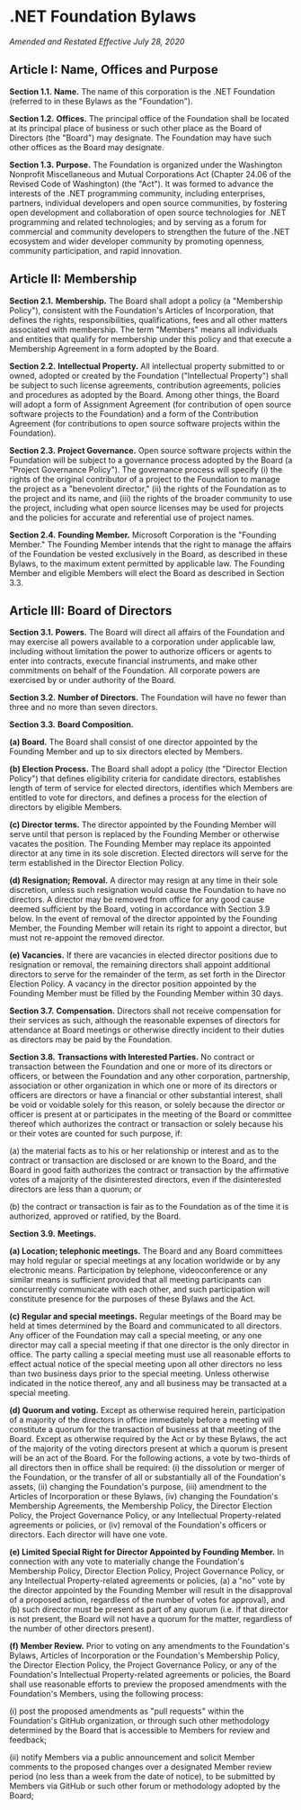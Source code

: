 # .NET Foundation Bylaws

_Amended and Restated Effective July 28, 2020_

## Article I: Name, Offices and Purpose

**Section 1.1.** **Name.** The name of this corporation is the .NET Foundation (referred to in these Bylaws as the "Foundation").

**Section 1.2.** **Offices.** The principal office of the Foundation shall be located at its principal place of business or such other place as the Board of Directors (the "Board") may designate. The Foundation may have such other offices as the Board may designate.

**Section 1.3.** **Purpose.** The Foundation is organized under the Washington Nonprofit Miscellaneous and Mutual Corporations Act (Chapter 24.06 of the Revised Code of Washington) (the "Act"). It was formed to advance the interests of the .NET programming community, including enterprises, partners, individual developers and open source communities, by fostering open development and collaboration of open source technologies for .NET programming and related technologies; and by serving as a forum for commercial and community developers to strengthen the future of the .NET ecosystem and wider developer community by promoting openness, community participation, and rapid innovation.

## Article II: Membership

**Section 2.1.** **Membership.** The Board shall adopt a policy (a "Membership Policy"), consistent with the Foundation's Articles of Incorporation, that defines the rights, responsibilities, qualifications, fees and all other matters associated with membership. The term "Members" means all individuals and entities that qualify for membership under this policy and that execute a Membership Agreement in a form adopted by the Board.

**Section 2.2.** **Intellectual Property.** All intellectual property submitted to or owned, adopted or created by the Foundation ("Intellectual Property") shall be subject to such license agreements, contribution agreements, policies and procedures as adopted by the Board. Among other things, the Board will adopt a form of Assignment Agreement (for contribution of open source software projects to the Foundation) and a form of the Contribution Agreement (for contributions to open source software projects within the Foundation).

**Section 2.3.** **Project Governance.** Open source software projects within the Foundation will be subject to a governance process adopted by the Board (a "Project Governance Policy"). The governance process will specify (i) the rights of the original contributor of a project to the Foundation to manage the project as a "benevolent director," (ii) the rights of the Foundation as to the project and its name, and (iii) the rights of the broader community to use the project, including what open source licenses may be used for projects and the policies for accurate and referential use of project names.

**Section 2.4.** **Founding Member.** Microsoft Corporation is the "Founding Member." The Founding Member intends that the right to manage the affairs of the Foundation be vested exclusively in the Board, as described in these Bylaws, to the maximum extent permitted by applicable law. The Founding Member and eligible Members will elect the Board as described in Section 3.3.

## Article III: Board of Directors

**Section 3.1.** **Powers.** The Board will direct all affairs of the Foundation and may exercise all powers available to a corporation under applicable law, including without limitation the power to authorize officers or agents to enter into contracts, execute financial instruments, and make other commitments on behalf of the Foundation. All corporate powers are exercised by or under authority of the Board.

**Section 3.2.** **Number of Directors.** The Foundation will have no fewer than three and no more than seven directors.

**Section 3.3.** **Board Composition.**

**(a) Board.** The Board shall consist of one director appointed by the Founding Member and up to six directors elected by Members.

**(b) Election Process.** The Board shall adopt a policy (the "Director Election Policy") that defines eligibility criteria for candidate directors, establishes length of term of service for elected directors, identifies which Members are entitled to vote for directors, and defines a process for the election of directors by eligible Members.

**(c) Director terms.** The director appointed by the Founding Member will serve until that person is replaced by the Founding Member or otherwise vacates the position. The Founding Member may replace its appointed director at any time in its sole discretion. Elected directors will serve for the term established in the Director Election Policy.

**(d) Resignation; Removal.** A director may resign at any time in their sole discretion, unless such resignation would cause the Foundation to have no directors. A director may be removed from office for any good cause deemed sufficient by the Board, voting in accordance with Section 3.9 below. In the event of removal of the director appointed by the Founding Member, the Founding Member will retain its right to appoint a director, but must not re-appoint the removed director.

**(e) Vacancies.** If there are vacancies in elected director positions due to resignation or removal, the remaining directors shall appoint additional directors to serve for the remainder of the term, as set forth in the Director Election Policy. A vacancy in the director position appointed by the Founding Member must be filled by the Founding Member within 30 days.

**Section 3.7.** **Compensation.** Directors shall not receive compensation for their services as such, although the reasonable expenses of directors for attendance at Board meetings or otherwise directly incident to their duties as directors may be paid by the Foundation.

**Section 3.8.** **Transactions with Interested Parties.** No contract or transaction between the Foundation and one or more of its directors or officers, or between the Foundation and any other corporation, partnership, association or other organization in which one or more of its directors or officers are directors or have a financial or other substantial interest, shall be void or voidable solely for this reason, or solely because the director or officer is present at or participates in the meeting of the Board or committee thereof which authorizes the contract or transaction or solely because his or their votes are counted for such purpose, if:

(a) the material facts as to his or her relationship or interest and as to the contract or transaction are disclosed or are known to the Board, and the Board in good faith authorizes the contract or transaction by the affirmative votes of a majority of the disinterested directors, even if the disinterested directors are less than a quorum; or

(b) the contract or transaction is fair as to the Foundation as of the time it is authorized, approved or ratified, by the Board.

**Section 3.9.** **Meetings.**

**(a) Location; telephonic meetings.** The Board and any Board committees may hold regular or special meetings at any location worldwide or by any electronic means. Participation by telephone, videoconference or any similar means is sufficient provided that all meeting participants can concurrently communicate with each other, and such participation will constitute presence for the purposes of these Bylaws and the Act.

**(c) Regular and special meetings.** Regular meetings of the Board may be held at times determined by the Board and communicated to all directors. Any officer of the Foundation may call a special meeting, or any one director may call a special meeting if that one director is the only director in office. The party calling a special meeting must use all reasonable efforts to effect actual notice of the special meeting upon all other directors no less than two business days prior to the special meeting. Unless otherwise indicated in the notice thereof, any and all business may be transacted at a special meeting.

**(d) Quorum and voting.** Except as otherwise required herein, participation of a majority of the directors in office immediately before a meeting will constitute a quorum for the transaction of business at that meeting of the Board. Except as otherwise required by the Act or by these Bylaws, the act of the majority of the voting directors present at which a quorum is present will be an act of the Board. For the following actions, a vote by two-thirds of all directors then in office shall be required: (i) the dissolution or merger of the Foundation, or the transfer of all or substantially all of the Foundation's assets, (ii) changing the Foundation's purpose, (iii) amendment to the Articles of Incorporation or these Bylaws, (iv) changing the Foundation's Membership Agreements, the Membership Policy, the Director Election Policy, the Project Governance Policy, or any Intellectual Property-related agreements or policies, or (iv) removal of the Foundation's officers or directors. Each director will have one vote.

**(e) Limited Special Right for Director Appointed by Founding Member.** In connection with any vote to materially change the Foundation's Membership Policy, Director Election Policy, Project Governance Policy, or any Intellectual Property-related agreements or policies, (a) a "no" vote by the director appointed by the Founding Member will result in the disapproval of a proposed action, regardless of the number of votes for approval), and (b) such director must be present as part of any quorum (i.e. if that director is not present, the Board will not have a quorum for the matter, regardless of the number of other directors present).

**(f) Member Review.** Prior to voting on any amendments to the Foundation's Bylaws, Articles of Incorporation or the Foundation's Membership Policy, the Director Election Policy, the Project Governance Policy, or any of the Foundation's Intellectual Property-related agreements or policies, the Board shall use reasonable efforts to preview the proposed amendments with the Foundation's Members, using the following process:

 (i) post the proposed amendments as "pull requests" within the Foundation's GitHub organization, or through such other methodology determined by the Board that is accessible to Members for review and feedback;

 (ii) notify Members via a public announcement and solicit Member comments to the proposed changes over a designated Member review period (no less than a week from the date of notice), to be submitted by Members via GitHub or such other forum or methodology adopted by the Board;


